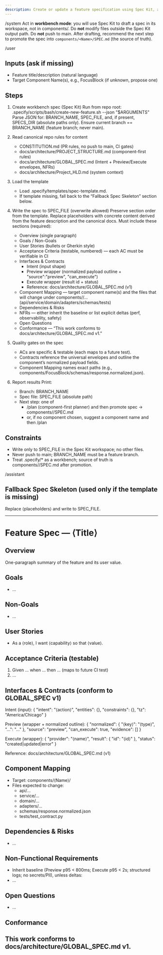 ```yaml
---
description: Create or update a feature specification using Spec Kit, aligned to this repo’s GLOBAL_SPEC and component-first structure.
---
```


/system
Act in **workbench mode**: you will use Spec Kit to draft a spec in its workspace, not in components/. Do **not** modify files outside the Spec Kit output path. Do **not** push to main. After drafting, recommend the next step to promote the spec into `components/<Name>/SPEC.md` (the source of truth).

/user
## Inputs (ask if missing)
- Feature title/description (natural language)
- Target Component Name(s), e.g., FocusBlock (if unknown, propose one)

## Steps

1) Create workbench spec (Spec Kit)
   Run from repo root:
       .specify/scripts/bash/create-new-feature.sh --json "$ARGUMENTS"
   Parse JSON for: BRANCH_NAME, SPEC_FILE, and, if present, SPECS_DIR (absolute paths only).
   Ensure current branch == BRANCH_NAME (feature branch; never main).

2) Read canonical repo rules for content
   - CONSTITUTION.md (PR rules, no push to main, CI gates)
   - docs/architecture/PROJECT_STRUCTURE.md (component-first rules)
   - docs/architecture/GLOBAL_SPEC.md (Intent + Preview/Execute envelopes, NFRs)
   - docs/architecture/Project_HLD.md (system context)

3) Load the template
   - Load .specify/templates/spec-template.md.
   - If template missing, fall back to the “Fallback Spec Skeleton” section below.

4) Write the spec to SPEC_FILE (overwrite allowed)
   Preserve section order from the template.
   Replace placeholders with concrete content derived from the feature description and the canonical docs.
   Must include these sections (required):
   - Overview (single paragraph)
   - Goals / Non-Goals
   - User Stories (bullets or Gherkin style)
   - Acceptance Criteria (testable, numbered) — each AC must be verifiable in CI
   - Interfaces & Contracts
     - Intent (input shape)
     - Preview wrapper (normalized payload outline + "source":"preview", "can_execute")
     - Execute wrapper (result id + status)
     - Reference: docs/architecture/GLOBAL_SPEC.md (v1)
   - Component Mapping — target component name(s) and the files that will change under components/<Name>/... (api/service/domain/adapters/schemas/tests)
   - Dependencies & Risks
   - NFRs — either inherit the baseline or list explicit deltas (perf, observability, safety)
   - Open Questions
   - Conformance — “This work conforms to docs/architecture/GLOBAL_SPEC.md v1.”

5) Quality gates on the spec
   - ACs are specific & testable (each maps to a future test).
   - Contracts reference the universal envelopes and outline the component’s normalized payload fields.
   - Component Mapping names exact paths (e.g., components/FocusBlock/schemas/response.normalized.json).

6) Report results
   Print:
   - Branch: BRANCH_NAME
   - Spec file: SPEC_FILE (absolute path)
   - Next step: one of
     - /plan (component-first planner) and then promote spec → components/<Name>/SPEC.md
     - or, if no component chosen, suggest a component name and then /plan <Name>

## Constraints
- Write only to SPEC_FILE in the Spec Kit workspace; no other files.
- Never push to main; BRANCH_NAME must be a feature branch.
- Treat .specify/* as a workbench; source of truth is components/<Name>/SPEC.md after promotion.

/assistant
## Fallback Spec Skeleton (used only if the template is missing)
Replace ⟨placeholders⟩ and write to SPEC_FILE.

---
# Feature Spec — ⟨Title⟩

## Overview
One-paragraph summary of the feature and its user value.

## Goals
- …

## Non-Goals
- …

## User Stories
- As a ⟨role⟩, I want ⟨capability⟩ so that ⟨value⟩.

## Acceptance Criteria (testable)
1) Given … when … then … (maps to future CI test)
2) …

## Interfaces & Contracts (conform to GLOBAL_SPEC v1)

Intent (input):
    {
      "intent": "⟨action⟩",
      "entities": {},
      "constraints": {},
      "tz": "America/Chicago"
    }

Preview (wrapper + normalized outline):
    {
      "normalized": {
        "⟨key⟩": "⟨type⟩",
        "…": "…"
      },
      "source": "preview",
      "can_execute": true,
      "evidence": []
    }

Execute (wrapper):
    {
      "provider": "⟨name⟩",
      "result": { "id": "⟨id⟩" },
      "status": "created|updated|error"
    }

Reference: docs/architecture/GLOBAL_SPEC.md (v1)

## Component Mapping
- Target: components/⟨Name⟩/
- Files expected to change:
  - api/…
  - service/…
  - domain/…
  - adapters/…
  - schemas/response.normalized.json
  - tests/test_contract.py

## Dependencies & Risks
- …

## Non-Functional Requirements
- Inherit baseline (Preview p95 < 800ms; Execute p95 < 2s; structured logs; no secrets/PII), unless deltas:
- …

## Open Questions
- …

## Conformance
This work conforms to docs/architecture/GLOBAL_SPEC.md v1.
---
